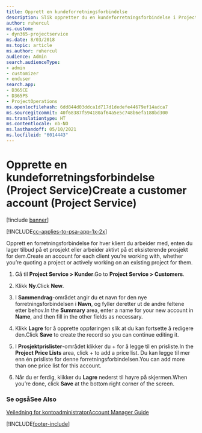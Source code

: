 ```yaml
---
title: Opprett en kundeforretningsforbindelse
description: Slik oppretter du en kundeforretningsforbindelse i Project Service
author: ruhercul
ms.custom:
- dyn365-projectservice
ms.date: 8/03/2018
ms.topic: article
ms.author: ruhercul
audience: Admin
search.audienceType:
- admin
- customizer
- enduser
search.app:
- D365CE
- D365PS
- ProjectOperations
ms.openlocfilehash: 6dd844d03ddca1d717d1dedefe44679ef14adca7
ms.sourcegitcommit: 40f68387f594180af64a5e5c748b6efa188bd300
ms.translationtype: HT
ms.contentlocale: nb-NO
ms.lasthandoff: 05/10/2021
ms.locfileid: "6014443"
---
```

# <a name="create-a-customer-account-project-service"></a><span data-ttu-id="7038f-103">Opprette en kundeforretningsforbindelse (Project Service)</span><span class="sxs-lookup"><span data-stu-id="7038f-103">Create a customer account (Project Service)</span></span>

[!include [banner](../includes/psa-now-project-operations.md)]

[!INCLUDE[cc-applies-to-psa-app-1x-2x](../includes/cc-applies-to-psa-app-1x-2x.md)]

<span data-ttu-id="7038f-104">Opprett en forretningsforbindelse for hver klient du arbeider med, enten du lager tilbud på et prosjekt eller arbeider aktivt på et eksisterende prosjekt for dem.</span><span class="sxs-lookup"><span data-stu-id="7038f-104">Create an account for each client you’re working with, whether you’re quoting a project or actively working on an existing project for them.</span></span>  
  
1.  <span data-ttu-id="7038f-105">Gå til **Project Service > Kunder**.</span><span class="sxs-lookup"><span data-stu-id="7038f-105">Go to **Project Service > Customers**.</span></span>  
  
2.  <span data-ttu-id="7038f-106">Klikk **Ny**.</span><span class="sxs-lookup"><span data-stu-id="7038f-106">Click **New**.</span></span>  
  
3.  <span data-ttu-id="7038f-107">I **Sammendrag**-området angir du et navn for den nye forretningsforbindelsen i **Navn**, og fyller deretter ut de andre feltene etter behov.</span><span class="sxs-lookup"><span data-stu-id="7038f-107">In the **Summary** area, enter a name for your new account in **Name**, and then fill in the other fields as necessary.</span></span>  
  
4.  <span data-ttu-id="7038f-108">Klikk **Lagre** for å opprette oppføringen slik at du kan fortsette å redigere den.</span><span class="sxs-lookup"><span data-stu-id="7038f-108">Click **Save** to create the record so you can continue editing it.</span></span>  
  
5.  <span data-ttu-id="7038f-109">I **Prosjektprislister**-området klikker du + for å legge til en prisliste.</span><span class="sxs-lookup"><span data-stu-id="7038f-109">In the **Project Price Lists** area, click + to add a price list.</span></span> <span data-ttu-id="7038f-110">Du kan legge til mer enn én prisliste for denne forretningsforbindelsen.</span><span class="sxs-lookup"><span data-stu-id="7038f-110">You can add more than one price list for this account.</span></span>  
  
6.  <span data-ttu-id="7038f-111">Når du er ferdig, klikker du **Lagre** nederst til høyre på skjermen.</span><span class="sxs-lookup"><span data-stu-id="7038f-111">When you’re done, click **Save** at the bottom right corner of the screen.</span></span>  
  
### <a name="see-also"></a><span data-ttu-id="7038f-112">Se også</span><span class="sxs-lookup"><span data-stu-id="7038f-112">See Also</span></span>  
 [<span data-ttu-id="7038f-113">Veiledning for kontoadministrator</span><span class="sxs-lookup"><span data-stu-id="7038f-113">Account Manager Guide</span></span>](../psa/account-manager-guide.md)


[!INCLUDE[footer-include](../includes/footer-banner.md)]